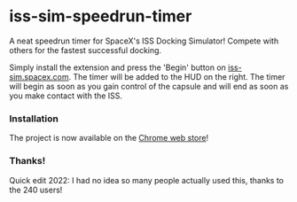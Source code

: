 # iss-sim-speedrun-timer
A neat speedrun timer for SpaceX's ISS Docking Simulator! Compete with others for the fastest successful docking.

Simply install the extension and press the 'Begin' button on [iss-sim.spacex.com](https://iss-sim.spacex.com/). The timer will be added to the HUD on the right. The timer will begin as soon as you gain control of the capsule and will end as soon as you make contact with the ISS.

### Installation
The project is now available on the [Chrome web store](https://chrome.google.com/webstore/detail/iss-sim-speedrun-timer/necjicdkncboglcmpmhgeghdiplfjbik)!

### Thanks!
Quick edit 2022: I had no idea so many people actually used this, thanks to the 240 users!
